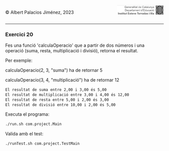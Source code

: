 <div style="display: flex; width: 100%;">
    <div style="flex: 1; padding: 0px;">
        <p>© Albert Palacios Jiménez, 2023</p>
    </div>
    <div style="flex: 1; padding: 0px; text-align: right;">
        <img src="../../assets/ieti.png" height="32" alt="Logo de IETI" style="max-height: 32px;">
    </div>
</div>
<hr/>

### Exercici 20

Fes una funció 'calculaOperacio' que a partir de dos números i una operació (suma, resta, multiplicació i divisió), retorna el resultat.

Per exemple: 

calculaOperacio(2, 3, "suma") ha de retornar 5

calculaOperacio(3, 4, "multiplicació") ha de retornar 12

```text
El resultat de suma entre 2,00 i 3,00 és 5,00
El resultat de multiplicació entre 3,00 i 4,00 és 12,00
El resultat de resta entre 5,00 i 2,00 és 3,00
El resultat de divisió entre 10,00 i 2,00 és 5,00
```

Executa el programa:
```bash
./run.sh com.project.Main
```

Valida amb el test:
```bash
./runTest.sh com.project.TestMain
```
